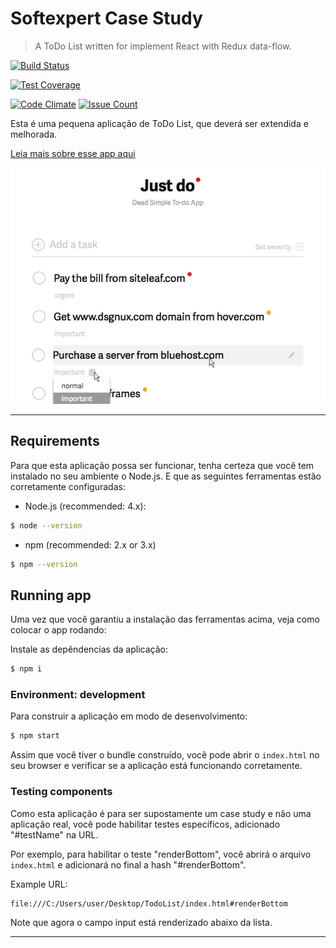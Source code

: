 # Softexpert Case Study

> A ToDo List written for implement React with Redux data-flow.

[![Build Status](https://travis-ci.org/renatobenks/ToDoListSoftExpert.svg?branch=master)](https://travis-ci.org/renatobenks/ToDoListSoftExpert)

[![Test Coverage](https://codeclimate.com/repos/58bddd275723fd027b003f5a/badges/b9071f9c803e247ef447/coverage.svg)](https://codeclimate.com/repos/58bddd275723fd027b003f5a/coverage)

[![Code Climate](https://codeclimate.com/repos/58bddd275723fd027b003f5a/badges/b9071f9c803e247ef447/gpa.svg)](https://codeclimate.com/repos/58bddd275723fd027b003f5a/feed)
[![Issue Count](https://codeclimate.com/repos/58bddd275723fd027b003f5a/badges/b9071f9c803e247ef447/issue_count.svg)](https://codeclimate.com/repos/58bddd275723fd027b003f5a/feed)

Esta é uma pequena aplicação de ToDo List, que deverá ser extendida e melhorada.

[Leia mais sobre esse app aqui](./.docs/about.md)

![Todo list](.docs/images/template.jpg)

---

## Requirements

Para que esta aplicação possa ser funcionar, tenha certeza
que você tem instalado no seu ambiente o Node.js.
E que as seguintes ferramentas estão corretamente configuradas:

- Node.js (recommended: 4.x):
```bash
$ node --version
```

- npm (recommended: 2.x or 3.x)
```bash
$ npm --version
```

## Running app

Uma vez que você garantiu a instalação das ferramentas acima,
veja como colocar o app rodando:

Instale as depêndencias da aplicação:

```sh
$ npm i
```

### Environment: development

Para construir a aplicação em modo de desenvolvimento:


```sh
$ npm start
```

Assim que você tiver o bundle construído, você pode abrir o
`index.html`  no seu browser e verificar se a aplicação
está funcionando corretamente.

### Testing components

Como esta aplicação é para ser supostamente um case study e não
uma aplicação real, você pode habilitar testes específicos,
adicionado "#testName" na URL.

Por exemplo, para habilitar o teste "renderBottom", você abrirá
o arquivo `index.html` e adicionará no final a hash "#renderBottom".

Example URL:

    file:///C:/Users/user/Desktop/TodoList/index.html#renderBottom


Note que agora o campo input está renderizado abaixo da lista.

---
